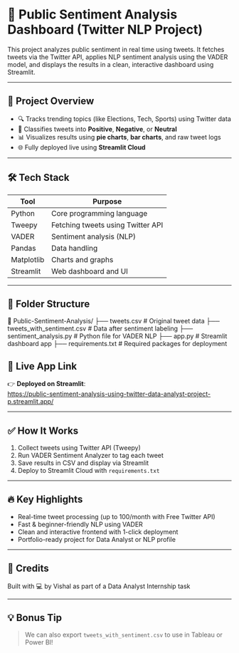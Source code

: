 # 🧠 Public Sentiment Analysis Dashboard (Twitter NLP Project)

This project analyzes public sentiment in real time using tweets. It fetches tweets via the Twitter API, 
applies NLP sentiment analysis using the VADER model, and displays the results in a clean, interactive dashboard using Streamlit.

---

## 📌 Project Overview

- 🔍 Tracks trending topics (like Elections, Tech, Sports) using Twitter data
- 🧠 Classifies tweets into **Positive**, **Negative**, or **Neutral**
- 📊 Visualizes results using **pie charts**, **bar charts**, and raw tweet logs
- 🌐 Fully deployed live using **Streamlit Cloud**

---

## 🛠️ Tech Stack

| Tool         | Purpose                            |
|--------------|-------------------------------------|
| Python       | Core programming language           |
| Tweepy       | Fetching tweets using Twitter API   |
| VADER        | Sentiment analysis (NLP)            |
| Pandas       | Data handling                       |
| Matplotlib   | Charts and graphs                   |
| Streamlit    | Web dashboard and UI                |

---

## 📂 Folder Structure

📁 Public-Sentiment-Analysis/
├── tweets.csv # Original tweet data
├── tweets_with_sentiment.csv # Data after sentiment labeling
├── sentiment_analysis.py # Python file for VADER NLP
├── app.py # Streamlit dashboard app
├── requirements.txt # Required packages for deployment

## 🚀 Live App Link

👉 **Deployed on Streamlit**:  
https://public-sentiment-analysis-using-twitter-data-analyst-project-p.streamlit.app/


---

## ✅ How It Works

1. Collect tweets using Twitter API (Tweepy)
2. Run VADER Sentiment Analyzer to tag each tweet
3. Save results in CSV and display via Streamlit
4. Deploy to Streamlit Cloud with `requirements.txt`

---

## 🔥 Key Highlights

- Real-time tweet processing (up to 100/month with Free Twitter API)
- Fast & beginner-friendly NLP using VADER
- Clean and interactive frontend with 1-click deployment
- Portfolio-ready project for Data Analyst or NLP profile

---

## 🙌 Credits

Built with 💻 by Vishal as part of a Data Analyst Internship task  

---
## 💡 Bonus Tip

> We can also export `tweets_with_sentiment.csv` to use in Tableau or Power BI!



